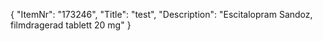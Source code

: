 {
  "ItemNr": "173246",
  "Title": "test",
  "Description": "Escitalopram Sandoz, filmdragerad tablett 20 mg"
}